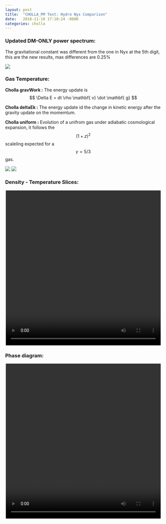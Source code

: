 ```yaml
---
layout: post
title:  "CHOLLA_PM Test: Hydro Nyx Comparison"
date:   2018-11-10 17:10:24 -0800
categories: cholla
---
```





### Updated DM-ONLY power spectrum:

The gravitational constant was different from the one in Nyx at the 5th digit, this are the new results, max differences are 0.25%

<img src="{{ site.url }}assets/images/power_dm_nyx_256_1.png">


### Gas Temperature:


**Cholla gravWork :** The energy update is $$ \Delta E = dt \rho \mathbf{ v} \dot \mathbf{ g} $$

**Cholla deltaEk :** The energy update id the change in kinetic energy after the gravity update on the momemtum.

**Cholla uniform :** Evolution of a unifrom gas under adiabatic cosmological expansion, it follows the $$(1+z)^2 $$ scaleling expected for a $$\gamma = 5/3 $$ gas.

<img src="{{ site.url }}assets/images/temp_nyx_vol.png">

<img src="{{ site.url }}assets/images/temp_nyx_mass.png">

### Density - Temperature Slices:

<div style="text-align: center">
<video src="{{ site.url }}assets/videos/density_temp.mp4" width="500" height="500" controls preload> </video>
</div>

### Phase diagram:


<div style="text-align: center">
<video src="{{ site.url }}assets/videos/thermal_history_1.mp4" width="500" height="500" controls preload> </video>
</div>
